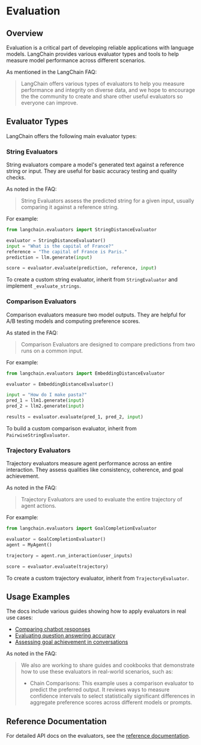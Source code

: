 

# Evaluation

## Overview

Evaluation is a critical part of developing reliable applications with language models. LangChain provides various evaluator types and tools to help measure model performance across different scenarios.

As mentioned in the LangChain FAQ:

> LangChain offers various types of evaluators to help you measure performance and integrity on diverse data, and we hope to encourage the the community to create and share other useful evaluators so everyone can improve.

## Evaluator Types

LangChain offers the following main evaluator types:

### String Evaluators

String evaluators compare a model's generated text against a reference string or input. They are useful for basic accuracy testing and quality checks.

As noted in the FAQ:

> String Evaluators assess the predicted string for a given input, usually comparing it against a reference string.

For example:

```python
from langchain.evaluators import StringDistanceEvaluator

evaluator = StringDistanceEvaluator()
input = "What is the capital of France?"  
reference = "The capital of France is Paris."
prediction = llm.generate(input)

score = evaluator.evaluate(prediction, reference, input) 
```

To create a custom string evaluator, inherit from `StringEvaluator` and implement `_evaluate_strings`.

### Comparison Evaluators

Comparison evaluators measure two model outputs. They are helpful for A/B testing models and computing preference scores. 

As stated in the FAQ:

> Comparison Evaluators are designed to compare predictions from two runs on a common input.

For example:

```python
from langchain.evaluators import EmbeddingDistanceEvaluator

evaluator = EmbeddingDistanceEvaluator()

input = "How do I make pasta?"
pred_1 = llm1.generate(input)  
pred_2 = llm2.generate(input)

results = evaluator.evaluate(pred_1, pred_2, input)
```

To build a custom comparison evaluator, inherit from `PairwiseStringEvaluator`.

### Trajectory Evaluators  

Trajectory evaluators measure agent performance across an entire interaction. They assess qualities like consistency, coherence, and goal achievement.

As noted in the FAQ:

> Trajectory Evaluators are used to evaluate the entire trajectory of agent actions.

For example:

```python
from langchain.evaluators import GoalCompletionEvaluator

evaluator = GoalCompletionEvaluator()
agent = MyAgent()

trajectory = agent.run_interaction(user_inputs)

score = evaluator.evaluate(trajectory) 
```

To create a custom trajectory evaluator, inherit from `TrajectoryEvaluator`.

## Usage Examples

The docs include various guides showing how to apply evaluators in real use cases:

- [Comparing chatbot responses](/docs/guides/evaluation/examples/chatbot_comparison)
- [Evaluating question answering accuracy](/docs/guides/evaluation/examples/qa_accuracy) 
- [Assessing goal achievement in conversations](/docs/guides/evaluation/examples/goal_completion)

As noted in the FAQ:

> We also are working to share guides and cookbooks that demonstrate how to use these evaluators in real-world scenarios, such as:
>
> - Chain Comparisons: This example uses a comparison evaluator to predict the preferred output. It reviews ways to measure confidence intervals to select statistically significant differences in aggregate preference scores across different models or prompts.

## Reference Documentation

For detailed API docs on the evaluators, see the [reference documentation](https://api.python.langchain.com/en/latest/api_reference.html#module-langchain.evaluation).

